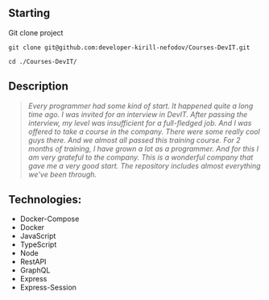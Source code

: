 
## Starting

Git clone project
```
git clone git@github.com:developer-kirill-nefodov/Courses-DevIT.git

cd ./Courses-DevIT/
```

## Description
>*Every programmer had some kind of start.
It happened quite a long time ago.
I was invited for an interview in DevIT.
After passing the interview, my level was insufficient for a full-fledged job.
And I was offered to take a course in the company.
There were some really cool guys there.
And we almost all passed this training course.
For 2 months of training, I have grown a lot as a programmer.
And for this I am very grateful to the company.
This is a wonderful company that gave me a very good start.
The repository includes almost everything we've been through.*


## Technologies:
* Docker-Compose
* Docker
* JavaScript
* TypeScript
* Node
* RestAPI
* GraphQL
* Express
* Express-Session
